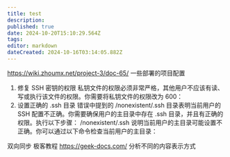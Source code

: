 ```yaml
---
title: test
description: 
published: true
date: 2024-10-20T15:10:29.564Z
tags: 
editor: markdown
dateCreated: 2024-10-16T03:14:05.882Z
---
```


https://wiki.zhoumx.net/project-3/doc-65/
一些部署的项目配置
1. 修复 SSH 密钥的权限
私钥文件的权限必须非常严格，其他用户不应该有读、写或执行该文件的权限。你需要将私钥文件的权限改为 600：
2. 设置正确的 .ssh 目录
错误中提到的 /nonexistent/.ssh 目录表明当前用户的 SSH 配置不正确。你需要确保用户的主目录中存在 .ssh 目录，并且有正确的权限。执行以下步骤：
/nonexistent/.ssh 说明当前用户的主目录可能设置不正确。你可以通过以下命令检查当前用户的主目录：

双向同步 
极客教程 https://geek-docs.com/
分析不同的内容表示方式